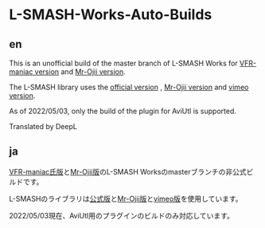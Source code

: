 # L-SMASH-Works-Auto-Builds

## en
This is an unofficial build of the master branch of L-SMASH Works for [VFR-maniac version](https://github.com/VFR-maniac/L-SMASH-Works) and [Mr-Ojii version](https://github.com/Mr-Ojii/L-SMASH-Works).

The L-SMASH library uses the [official version](https://github.com/l-smash/l-smash) , [Mr-Ojii version](https://github.com/Mr-Ojii/l-smash.git) and [vimeo version](https://github.com/vimeo/l-smash.git).

As of 2022/05/03, only the build of the plugin for AviUtl is supported.

Translated by DeepL

## ja
[VFR-maniac氏版](https://github.com/VFR-maniac/L-SMASH-Works)と[Mr-Ojii版](https://github.com/Mr-Ojii/L-SMASH-Works)のL-SMASH Worksのmasterブランチの非公式ビルドです。

L-SMASHのライブラリは[公式版](https://github.com/l-smash/l-smash)と[Mr-Ojii版](https://github.com/Mr-Ojii/l-smash.git)と[vimeo版](https://github.com/vimeo/l-smash.git)を使用しています。

2022/05/03現在、AviUtl用のプラグインのビルドのみ対応しています。
